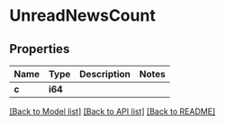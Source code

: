 # UnreadNewsCount

## Properties

Name | Type | Description | Notes
------------ | ------------- | ------------- | -------------
**c** | **i64** |  | 

[[Back to Model list]](../README.md#documentation-for-models) [[Back to API list]](../README.md#documentation-for-api-endpoints) [[Back to README]](../README.md)


